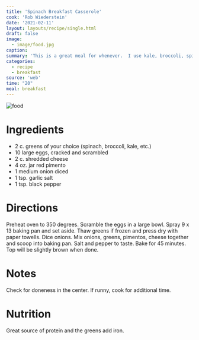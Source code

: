 ```yaml
---
title: 'Spinach Breakfast Casserole'
cook: 'Rob Wiederstein'
date: '2021-02-11'
layout: layouts/recipe/single.html
draft: false
image:
  - image/food.jpg
caption:
summary: 'This is a great meal for whenever.  I use kale, broccoli, spinach or asparagus depending on what I have on hand. I keep chopped spinach and broccoli in the freezer for this meal.'
categories:
  - recipe
  - breakfast
source: 'web'
time: "20"
meal: breakfast
---
```


![food](image/food.jpg)

# Ingredients
-   2 c. greens of your choice (spinach, broccoli, kale, etc.)
-   10 large eggs, cracked and scrambled
-   2 c. shredded cheese
-   4 oz. jar red pimento
-   1 medium onion diced
-   1 tsp. garlic salt
-   1 tsp. black pepper

# Directions

Preheat oven to 350 degrees. Scramble the eggs in a large bowl.  Spray 9 x 13 baking pan and set aside.  Thaw greens if frozen and press dry with paper towells. Dice onions.  Mix onions, greens, pimentos, cheese together and scoop into baking pan.  Salt and pepper to taste. Bake for 45 minutes.  Top will be slightly brown when done.

# Notes

Check for doneness in the center.  If runny, cook for additional time.

# Nutrition

Great source of protein and the greens add iron.
